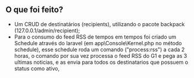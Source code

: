 ## O que foi feito?
* Um CRUD de destinatários (recipients), utilizando o pacote backpack (127.0.0.1/admin/recipient);
* Para o consumo do feed RSS de tempos em tempos foi criado um Schedule através do laravel (em app\Console\Kernel.php no método schedule), esse schedule roda um comando ("process:rss") a cada 2 horas, o comando por sua vez processa o feed RSS do G1 e pega as 3 ultimas noticias, e as envia para todos os destinatarios que possuem o status como ativo, 